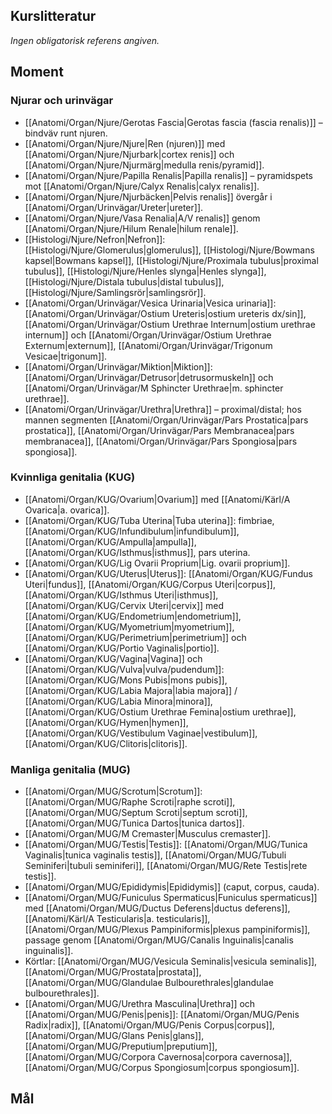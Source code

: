 ## Kurslitteratur

*Ingen obligatorisk referens angiven.*

## Moment

### Njurar och urinvägar
- [[Anatomi/Organ/Njure/Gerotas Fascia|Gerotas fascia (fascia renalis)]] – bindväv runt njuren.
- [[Anatomi/Organ/Njure/Njure|Ren (njuren)]] med [[Anatomi/Organ/Njure/Njurbark|cortex renis]] och [[Anatomi/Organ/Njure/Njurmärg|medulla renis/pyramid]].
- [[Anatomi/Organ/Njure/Papilla Renalis|Papilla renalis]] – pyramidspets mot [[Anatomi/Organ/Njure/Calyx Renalis|calyx renalis]].
- [[Anatomi/Organ/Njure/Njurbäcken|Pelvis renalis]] övergår i [[Anatomi/Organ/Urinvägar/Ureter|ureter]].
- [[Anatomi/Organ/Njure/Vasa Renalia|A/V renalis]] genom [[Anatomi/Organ/Njure/Hilum Renale|hilum renale]].
- [[Histologi/Njure/Nefron|Nefron]]: [[Histologi/Njure/Glomerulus|glomerulus]], [[Histologi/Njure/Bowmans kapsel|Bowmans kapsel]], [[Histologi/Njure/Proximala tubulus|proximal tubulus]], [[Histologi/Njure/Henles slynga|Henles slynga]], [[Histologi/Njure/Distala tubulus|distal tubulus]], [[Histologi/Njure/Samlingsrör|samlingsrör]].
- [[Anatomi/Organ/Urinvägar/Vesica Urinaria|Vesica urinaria]]: [[Anatomi/Organ/Urinvägar/Ostium Ureteris|ostium ureteris dx/sin]], [[Anatomi/Organ/Urinvägar/Ostium Urethrae Internum|ostium urethrae internum]] och [[Anatomi/Organ/Urinvägar/Ostium Urethrae Externum|externum]], [[Anatomi/Organ/Urinvägar/Trigonum Vesicae|trigonum]].
- [[Anatomi/Organ/Urinvägar/Miktion|Miktion]]: [[Anatomi/Organ/Urinvägar/Detrusor|detrusormuskeln]] och [[Anatomi/Organ/Urinvägar/M Sphincter Urethrae|m. sphincter urethrae]].
- [[Anatomi/Organ/Urinvägar/Urethra|Urethra]] – proximal/distal; hos mannen segmenten [[Anatomi/Organ/Urinvägar/Pars Prostatica|pars prostatica]], [[Anatomi/Organ/Urinvägar/Pars Membranacea|pars membranacea]], [[Anatomi/Organ/Urinvägar/Pars Spongiosa|pars spongiosa]].

### Kvinnliga genitalia (KUG)
- [[Anatomi/Organ/KUG/Ovarium|Ovarium]] med [[Anatomi/Kärl/A Ovarica|a. ovarica]].
- [[Anatomi/Organ/KUG/Tuba Uterina|Tuba uterina]]: fimbriae, [[Anatomi/Organ/KUG/Infundibulum|infundibulum]], [[Anatomi/Organ/KUG/Ampulla|ampulla]], [[Anatomi/Organ/KUG/Isthmus|isthmus]], pars uterina.
- [[Anatomi/Organ/KUG/Lig Ovarii Proprium|Lig. ovarii proprium]].
- [[Anatomi/Organ/KUG/Uterus|Uterus]]: [[Anatomi/Organ/KUG/Fundus Uteri|fundus]], [[Anatomi/Organ/KUG/Corpus Uteri|corpus]], [[Anatomi/Organ/KUG/Isthmus Uteri|isthmus]], [[Anatomi/Organ/KUG/Cervix Uteri|cervix]] med [[Anatomi/Organ/KUG/Endometrium|endometrium]], [[Anatomi/Organ/KUG/Myometrium|myometrium]], [[Anatomi/Organ/KUG/Perimetrium|perimetrium]] och [[Anatomi/Organ/KUG/Portio Vaginalis|portio]].
- [[Anatomi/Organ/KUG/Vagina|Vagina]] och [[Anatomi/Organ/KUG/Vulva|vulva/pudendum]]: [[Anatomi/Organ/KUG/Mons Pubis|mons pubis]], [[Anatomi/Organ/KUG/Labia Majora|labia majora]] / [[Anatomi/Organ/KUG/Labia Minora|minora]], [[Anatomi/Organ/KUG/Ostium Urethrae Femina|ostium urethrae]], [[Anatomi/Organ/KUG/Hymen|hymen]], [[Anatomi/Organ/KUG/Vestibulum Vaginae|vestibulum]], [[Anatomi/Organ/KUG/Clitoris|clitoris]].

### Manliga genitalia (MUG)
- [[Anatomi/Organ/MUG/Scrotum|Scrotum]]: [[Anatomi/Organ/MUG/Raphe Scroti|raphe scroti]], [[Anatomi/Organ/MUG/Septum Scroti|septum scroti]], [[Anatomi/Organ/MUG/Tunica Dartos|tunica dartos]].
- [[Anatomi/Organ/MUG/M Cremaster|Musculus cremaster]].
- [[Anatomi/Organ/MUG/Testis|Testis]]: [[Anatomi/Organ/MUG/Tunica Vaginalis|tunica vaginalis testis]], [[Anatomi/Organ/MUG/Tubuli Seminiferi|tubuli seminiferi]], [[Anatomi/Organ/MUG/Rete Testis|rete testis]].
- [[Anatomi/Organ/MUG/Epididymis|Epididymis]] (caput, corpus, cauda).
- [[Anatomi/Organ/MUG/Funiculus Spermaticus|Funiculus spermaticus]] med [[Anatomi/Organ/MUG/Ductus Deferens|ductus deferens]], [[Anatomi/Kärl/A Testicularis|a. testicularis]], [[Anatomi/Organ/MUG/Plexus Pampiniformis|plexus pampiniformis]], passage genom [[Anatomi/Organ/MUG/Canalis Inguinalis|canalis inguinalis]].
- Körtlar: [[Anatomi/Organ/MUG/Vesicula Seminalis|vesicula seminalis]], [[Anatomi/Organ/MUG/Prostata|prostata]], [[Anatomi/Organ/MUG/Glandulae Bulbourethrales|glandulae bulbourethrales]].
- [[Anatomi/Organ/MUG/Urethra Masculina|Urethra]] och [[Anatomi/Organ/MUG/Penis|penis]]: [[Anatomi/Organ/MUG/Penis Radix|radix]], [[Anatomi/Organ/MUG/Penis Corpus|corpus]], [[Anatomi/Organ/MUG/Glans Penis|glans]], [[Anatomi/Organ/MUG/Preputium|preputium]], [[Anatomi/Organ/MUG/Corpora Cavernosa|corpora cavernosa]], [[Anatomi/Organ/MUG/Corpus Spongiosum|corpus spongiosum]].

## Mål
